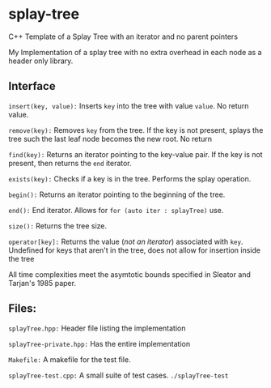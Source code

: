 # splay-tree
C++ Template of a Splay Tree with an iterator and no parent pointers

My Implementation of a splay tree with no extra overhead in each node as a header only library. 

## Interface

`insert(key, value):` Inserts `key` into the tree with value `value`. No return value. 

`remove(key):` Removes `key` from the tree. If the key is not present, splays the tree such the last leaf node becomes the new root. No return

`find(key):` Returns an iterator pointing to the key-value pair. If the key is not present, then returns the `end` iterator.

`exists(key):` Checks if a key is in the tree. Performs the splay operation. 

`begin():` Returns an iterator pointing to the beginning of the tree. 

`end():` End iterator. Allows for `for (auto iter : splayTree)` use. 

`size():` Returns the tree size. 

`operator[key]:` Returns the value (*not an iterator*) associated with `key`. Undefined for keys that aren't in the tree, does not allow for insertion inside the tree

All time complexities meet the  asymtotic bounds specified in Sleator and Tarjan's 1985 paper. 

## Files: 
`splayTree.hpp:` Header file listing the implementation

`splayTree-private.hpp:` Has the entire implementation

`Makefile:` A makefile for the test file. 

`splayTree-test.cpp:` A small suite of test cases. `./splayTree-test`
